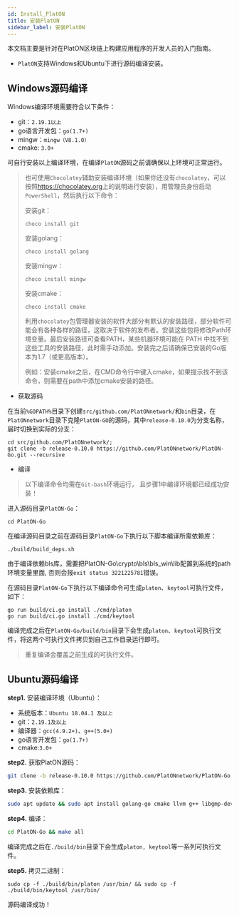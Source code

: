 ```yaml
---
id: Install_PlatON
title: 安装PlatON
sidebar_label: 安装PlatON
---
```


本文档主要是针对在PlatON区块链上构建应用程序的开发人员的入门指南。

- `PlatON`支持Windows和Ubuntu下进行源码编译安装。

## Windows源码编译

Windows编译环境需要符合以下条件：

- git：`2.19.1以上`
- go语言开发包：`go(1.7+)`
- mingw：`mingw（V8.1.0）`
- cmake: `3.0+`

可自行安装以上编译环境，在编译`PlatON`源码之前请确保以上环境可正常运行。

> 也可使用`Chocolatey`辅助安装编译环境（如果你还没有`chocolatey`，可以按照<https://chocolatey.org>上的说明进行安装），用管理员身份启动`PowerShell`，然后执行以下命令：
>
> 安装git：
>
> ```
> choco install git
> ```
>
> 安装golang：
>
> ```
> choco install golang
> ```
>
> 安装mingw：
>
> ```
> choco install mingw
> ```
>
> 安装cmake：
>
> ```
> choco install cmake
> ```
>
> 利用`chocolatey`包管理器安装的软件大部分有默认的安装路径，部分软件可能会有各种各样的路径，这取决于软件的发布者。安装这些包将修改Path环境变量。最后安装路径可查看PATH，某些机器环境可能在 PATH 中找不到这些工具的安装路径，此时需手动添加。安装完之后请确保已安装的Go版本为1.7（或更高版本）。
>
> 例如：安装cmake之后，在CMD命令行中键入cmake，如果提示找不到该命令，则需要在path中添加cmake安装的路径。

- 获取源码

在当前`%GOPATH%`目录下创建`src/github.com/PlatONnetwork/`和`bin`目录，在`PlatONnetwork`目录下克隆`PlatON-GO`的源码，其中`release-0.10.0`为分支名称，届时切换到实际的分支：

```
cd src/github.com/PlatONnetwork/;
git clone -b release-0.10.0 https://github.com/PlatONnetwork/PlatON-Go.git --recursive
```

- 编译

> 以下编译命令均需在`Git-bash`环境运行， 且步骤1中编译环境都已经成功安装！

进入源码目录`PlatON-Go`：

```
cd PlatON-Go
```

在编译源码目录之前在源码目录`PlatON-Go`下执行以下脚本编译所需依赖库：

```
./build/build_deps.sh
```

由于编译依赖bls库，需要把PlatON-Go\crypto\bls\bls_win\lib配置到系统的path环境变量里面,
否则会报`exit status 3221225781`错误。

在源码目录`PlatON-Go`下执行以下编译命令可生成`platon`、`keytool`可执行文件，如下：

```
go run build/ci.go install ./cmd/platon
go run build/ci.go install ./cmd/keytool
```

编译完成之后在`PlatON-Go/build/bin`目录下会生成`platon`、`keytool`可执行文件，将这两个可执行文件拷贝到自己工作目录运行即可。

> 重复编译会覆盖之前生成的可执行文件。

## Ubuntu源码编译

**step1.** 安装编译环境（Ubuntu）：

- 系统版本：`Ubuntu 18.04.1 及以上`
- git：`2.19.1及以上`
- 编译器：`gcc(4.9.2+)`、`g++(5.0+)`
- go语言开发包：`go(1.7+)`
- cmake:`3.0+`

**step2.** 获取PlatON源码：

```bash
git clone -b release-0.10.0 https://github.com/PlatONnetwork/PlatON-Go.git --recursive
```

**step3.** 安装依赖库：

```bash
sudo apt update && sudo apt install golang-go cmake llvm g++ libgmp-dev libssl-dev
```

**step4.** 编译：

```bash
cd PlatON-Go && make all
```

编译完成之后在`./build/bin`目录下会生成`platon, keytool`等一系列可执行文件。

**step5.** 拷贝二进制： 

```shell
sudo cp -f ./build/bin/platon /usr/bin/ && sudo cp -f ./build/bin/keytool /usr/bin/
```

源码编译成功！